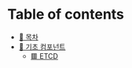 # Table of contents

* [📒 목차](README.md)
* [🔖 기초 컴포넌트](undefined-1/README.md)
  * [🟥 ETCD](undefined-1/etcd.md)
